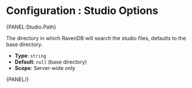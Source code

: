 # Configuration : Studio Options

{PANEL:Studio.Path}

The directory in which RavenDB will search the studio files, defaults to the base directory.

- **Type**: `string`
- **Default**: `null` (base directory)
- **Scope**: Server-wide only

{PANEL/}
